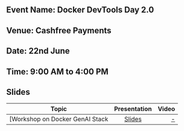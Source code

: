 ## Event Name: Docker DevTools Day 2.0 

## Venue: Cashfree Payments

## Date: 22nd June 

## Time: 9:00 AM to 4:00 PM

## Slides


| Topic        | Presentation          | Video  |
| ------------- |:-------------:| -----:|
| [Workshop on Docker GenAI Stack| [Slides](https://genai-workshops-apac.netlify.app/) | [ - ]() |

